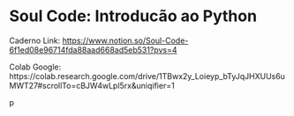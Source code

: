 # Soul Code: Introducão ao Python

Caderno Link: https://www.notion.so/Soul-Code-6f1ed08e96714fda88aad668ad5eb531?pvs=4
<p>Colab Google: https://colab.research.google.com/drive/1TBwx2y_Loieyp_bTyJqJHXUUs6uMWT27#scrollTo=cBJW4wLpl5rx&uniqifier=1</p>p
